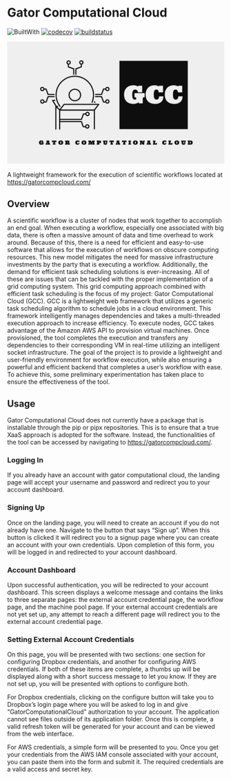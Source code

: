 # Gator Computational Cloud

![BuiltWith](https://img.shields.io/badge/Built%20With-Python-blue?style=flat&logo=python&logoColor=yellow)
[![codecov](https://codecov.io/gh/Nathandloria/gator-computational-cloud/branch/main/graph/badge.svg?token=YZBA3ZW2II)](https://codecov.io/gh/Nathandloria/gator-computational-cloud)
[![buildstatus](https://github.com/Nathandloria/gator-computational-cloud/workflows/lintandtest/badge.svg)](https://github.com/Nathandloria/gator-computational-cloud/actions)

![logo](img/gcc_logo.jpeg)

A lightweight framework for the execution of scientific workflows located at <https://gatorcompcloud.com/>

## Overview

A scientific workflow is a cluster of nodes that work together to accomplish an end goal. When executing a workflow, especially one associated with big data, there is often a massive amount of data and time overhead to work around. Because of this, there is a need for efficient and easy-to-use software that allows for the execution of workflows on obscure computing resources. This new model mitigates the need for massive infrastructure investments by the party that is executing a workflow. Additionally, the demand for efficient task scheduling solutions is ever-increasing. All of these are issues that can be tackled with the proper implementation of a grid computing system. This grid computing approach combined with efficient task scheduling is the focus of my project: Gator Computational Cloud (GCC). GCC is a lightweight web framework that utilizes a generic task scheduling algorithm to schedule jobs in a cloud environment. This framework intelligently manages dependencies and takes a multi-threaded execution approach to increase efficiency. To execute nodes, GCC takes advantage of the Amazon AWS API to provision virtual machines. Once provisioned, the tool completes the execution and transfers any dependencies to their corresponding VM in real-time utilizing an intelligent socket infrastructure. The goal of the project is to provide a lightweight and user-friendly environment for workflow execution, while also ensuring a powerful and efficient backend that completes a user’s workflow with ease. To achieve this, some preliminary experimentation has taken place to ensure the effectiveness of the tool.

## Usage

Gator Computational Cloud does not currently have a package that is installable through the pip or pipx repositories. This is to ensure that a true XaaS approach is adopted for the software. Instead, the functionalities of the tool can be accessed by navigating to <https://gatorcompcloud.com/>.

### Logging In

If you already have an account with gator computational cloud, the landing page will accept your username and password and redirect you to your account dashboard.

### Signing Up

Once on the landing page, you will need to create an account if you do not already have one. Navigate to the button that says “Sign up”. When this button is clicked it will redirect you to a signup page where you can create an account with your own credentials. Upon completion of this form, you will be logged in and redirected to your account dashboard.

### Account Dashboard

Upon successful authentication, you will be redirected to your account dashboard. This screen displays a welcome message and contains the links to three separate pages: the external account credential page, the workflow page, and the machine pool page. If your external account credentials are not yet set up, any attempt to reach a different page will redirect you to the external account credential page.

### Setting External Account Credentials

On this page, you will be presented with two sections: one section for configuring Dropbox credentials, and another for configuring AWS credentials. If both of these items are complete, a thumbs up will be displayed along with a short success message to let you know. If they are not set up, you will be presented with options to configure both.

For Dropbox credentials, clicking on the configure button will take you to Dropbox’s login page where you will be asked to log in and give “GatorComputationalCloud” authorization to your account. The application cannot see files outside of its application folder. Once this is complete, a valid refresh token will be generated for your account and can be viewed from the web interface.

For AWS credentials, a simple form will be presented to you. Once you get your credentials from the AWS IAM console associated with your account, you can paste them into the form and submit it. The required credentials are a valid access and secret key.
